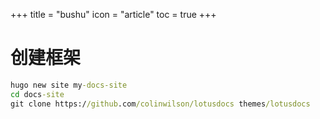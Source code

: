 +++
title = "bushu"
icon = "article"
toc = true
+++
# 创建框架

```cmd
hugo new site my-docs-site
cd docs-site
git clone https://github.com/colinwilson/lotusdocs themes/lotusdocs

```

